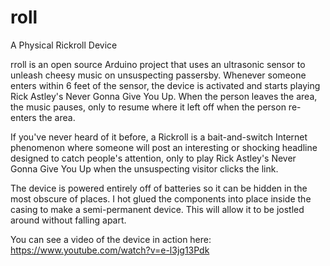 # roll
A Physical Rickroll Device

rroll is an open source Arduino project that uses an ultrasonic sensor to 
unleash cheesy music on unsuspecting passersby. Whenever someone enters within 
6 feet of the sensor, the device is activated and starts playing Rick Astley's 
Never Gonna Give You Up. When the person leaves the area, the music pauses, 
only to resume where it left off when the person re-enters the area.

If you've never heard of it before, a Rickroll is a bait-and-switch Internet 
phenomenon where someone will post an interesting or shocking headline designed 
to catch people's attention, only to play Rick Astley's Never Gonna Give You Up
when the unsuspecting visitor clicks the link.

The device is powered entirely off of batteries so it can be hidden in the most 
obscure of places. I hot glued the components into place inside the casing 
to make a semi-permanent device. This will allow it to be jostled around 
without falling apart.

You can see a video of the device in action here: 
https://www.youtube.com/watch?v=e-l3jg13Pdk